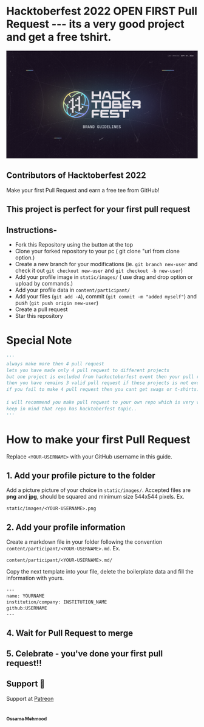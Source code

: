 # Hacktoberfest 2022 OPEN FIRST Pull Request --- its a very good project and get a free tshirt.
![Hacktoberfest 2021](static/logo.png)

## Contributors of Hacktoberfest 2022

<!-- readme: collaborators,contributors -start -->
<!-- readme: collaborators,contributors -end -->

Make your first Pull Request and earn a free tee from GitHub!

## This project is perfect for your first pull request

## Instructions-

- Fork this Repository using the button at the top
- Clone your forked repository to your pc ( git clone "url from clone option.)
- Create a new branch for your modifications (ie. `git branch new-user` and check it out `git checkout new-user` and `git checkout -b new-user`)
- Add your profile image in `static/images/` ( use drag and drop option or upload by commands.)
- Add your profile data in `content/participant/`
- Add your files (`git add -A`), commit (`git commit -m "added myself"`) and push (`git push origin new-user`)
- Create a pull request
- Star this repository

# Special Note
```py
'''
always make more then 4 pull request
lets you have made only 4 pull request to different projects
but one project is excluded from hackoctoberfest event then your pull request will not be count and 
then you have remains 3 valid pull request if these projects is not excluded.
if you fail to make 4 pull request then you cant get swags or t-shirts.

i will recommend you make pull request to your own repo which is very very saffest side for you..
keep in mind that repo has hacktoberfest topic..
'''
```

# How to make your first Pull Request

Replace `<YOUR-USERNAME>` with your GitHub username in this guide.

## 1. Add your profile picture to the folder

Add a picture picture of your choice in `static/images/`. Accepted files are **png** and **jpg**, should be squared and minimum size 544x544 pixels. Ex.

```
static/images/<YOUR-USERNAME>.png
```


## 2. Add your profile information

Create a markdown file in your folder following the convention `content/participant/<YOUR-USERNAME>.md`. Ex.

```
content/participant/<YOUR-USERNAME>.md/
```

Copy the next template into your file, delete the boilerplate data and fill the information with yours.

```
---
name: YOURNAME
institution/company: INSTITUTION_NAME
github:USERNAME
---
```

## 4. Wait for Pull Request to merge

## 5. Celebrate - you've done your first pull request!!

## Support 💓

Support at <a href="https://www.patreon.com/ossamamehmood" target="_blank">Patreon</a>

<tr><td align="center"><a href="https://github.com/ossamamehmood"><kbd><img src="https://avatars3.githubusercontent.com/ossamamehmood?size=100" width="100px;" alt=""/></kbd><br /><sub><b>Ossama Mehmood</b></sub></a><br /></td>

</tr>

